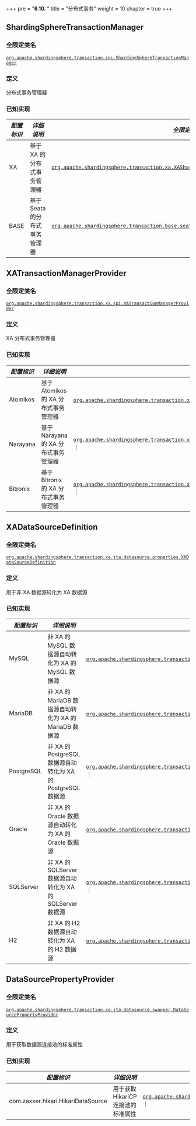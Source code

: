 +++
pre = "<b>6.10. </b>"
title = "分布式事务"
weight = 10
chapter = true
+++

## ShardingSphereTransactionManager

### 全限定类名

[`org.apache.shardingsphere.transaction.spi.ShardingSphereTransactionManager`](https://github.com/apache/shardingsphere/blob/master/shardingsphere-kernel/shardingsphere-transaction/shardingsphere-transaction-core/src/main/java/org/apache/shardingsphere/transaction/spi/ShardingSphereTransactionManager.java)

### 定义

分布式事务管理器

### 已知实现

| *配置标识* | *详细说明*                 | *全限定类名* |
| -------- | ------------------------- | ---------- |
| XA       | 基于 XA 的分布式事务管理器    |[`org.apache.shardingsphere.transaction.xa.XAShardingSphereTransactionManager`](https://github.com/apache/shardingsphere/blob/master/shardingsphere-kernel/shardingsphere-transaction/shardingsphere-transaction-type/shardingsphere-transaction-xa/shardingsphere-transaction-xa-core/src/main/java/org/apache/shardingsphere/transaction/xa/XAShardingSphereTransactionManager.java) |
| BASE     | 基于 Seata 的分布式事务管理器 |[`org.apache.shardingsphere.transaction.base.seata.at.SeataATShardingSphereTransactionManager`](https://github.com/apache/shardingsphere/blob/master/shardingsphere-kernel/shardingsphere-transaction/shardingsphere-transaction-type/shardingsphere-transaction-base/shardingsphere-transaction-base-seata-at/src/main/java/org/apache/shardingsphere/transaction/base/seata/at/SeataATShardingSphereTransactionManager.java) |

## XATransactionManagerProvider

### 全限定类名

[`org.apache.shardingsphere.transaction.xa.spi.XATransactionManagerProvider`](https://github.com/apache/shardingsphere/blob/master/shardingsphere-kernel/shardingsphere-transaction/shardingsphere-transaction-type/shardingsphere-transaction-xa/shardingsphere-transaction-xa-spi/src/main/java/org/apache/shardingsphere/transaction/xa/spi/XATransactionManagerProvider.java)

### 定义

XA 分布式事务管理器

### 已知实现

| *配置标识* | *详细说明*                     | *全限定类名* |
| --------- | -------------------------------- | ---------- |
| Atomikos  | 基于 Atomikos 的 XA 分布式事务管理器 |[`org.apache.shardingsphere.transaction.xa.atomikos.manager.AtomikosTransactionManagerProvider`](https://github.com/apache/shardingsphere/blob/master/shardingsphere-kernel/shardingsphere-transaction/shardingsphere-transaction-type/shardingsphere-transaction-xa/shardingsphere-transaction-xa-provider/shardingsphere-transaction-xa-atomikos/src/main/java/org/apache/shardingsphere/transaction/xa/atomikos/manager/AtomikosTransactionManagerProvider.java)｜
| Narayana  | 基于 Narayana 的 XA 分布式事务管理器 |[`org.apache.shardingsphere.transaction.xa.narayana.manager.NarayanaXATransactionManagerProvider`](https://github.com/apache/shardingsphere/blob/master/shardingsphere-kernel/shardingsphere-transaction/shardingsphere-transaction-type/shardingsphere-transaction-xa/shardingsphere-transaction-xa-provider/shardingsphere-transaction-xa-narayana/src/main/java/org/apache/shardingsphere/transaction/xa/narayana/manager/NarayanaXATransactionManagerProvider.java)｜
| Bitronix  | 基于 Bitronix 的 XA 分布式事务管理器 |[`org.apache.shardingsphere.transaction.xa.bitronix.manager.BitronixXATransactionManagerProvider`](https://github.com/apache/shardingsphere/blob/master/shardingsphere-kernel/shardingsphere-transaction/shardingsphere-transaction-type/shardingsphere-transaction-xa/shardingsphere-transaction-xa-provider/shardingsphere-transaction-xa-bitronix/src/main/java/org/apache/shardingsphere/transaction/xa/bitronix/manager/BitronixXATransactionManagerProvider.java)｜

## XADataSourceDefinition

### 全限定类名

[`org.apache.shardingsphere.transaction.xa.jta.datasource.properties.XADataSourceDefinition`](https://github.com/apache/shardingsphere/blob/master/shardingsphere-kernel/shardingsphere-transaction/shardingsphere-transaction-type/shardingsphere-transaction-xa/shardingsphere-transaction-xa-core/src/main/java/org/apache/shardingsphere/transaction/xa/jta/datasource/properties/XADataSourceDefinition.java)

### 定义

用于非 XA 数据源转化为 XA 数据源

### 已知实现 

| *配置标识*  | *详细说明*                                                | *全限定类名* |
| ---------- | ------------------------------------------------------- | ----------- |
| MySQL      | 非 XA 的 MySQL 数据源自动转化为 XA 的 MySQL 数据源           |[`org.apache.shardingsphere.transaction.xa.jta.datasource.properties.dialect.MySQLXADataSourceDefinition`](https://github.com/apache/shardingsphere/blob/master/shardingsphere-kernel/shardingsphere-transaction/shardingsphere-transaction-type/shardingsphere-transaction-xa/shardingsphere-transaction-xa-core/src/main/java/org/apache/shardingsphere/transaction/xa/jta/datasource/properties/dialect/MySQLXADataSourceDefinition.java)｜
| MariaDB    | 非 XA 的 MariaDB 数据源自动转化为 XA 的 MariaDB 数据源       |[`org.apache.shardingsphere.transaction.xa.jta.datasource.properties.dialect.MariaDBXADataSourceDefinition`](https://github.com/apache/shardingsphere/blob/master/shardingsphere-kernel/shardingsphere-transaction/shardingsphere-transaction-type/shardingsphere-transaction-xa/shardingsphere-transaction-xa-core/src/main/java/org/apache/shardingsphere/transaction/xa/jta/datasource/properties/dialect/MariaDBXADataSourceDefinition.java)｜
| PostgreSQL | 非 XA 的 PostgreSQL 数据源自动转化为 XA 的 PostgreSQL 数据源 |[`org.apache.shardingsphere.transaction.xa.jta.datasource.properties.dialect.PostgreSQLXADataSourceDefinition`](https://github.com/apache/shardingsphere/blob/master/shardingsphere-kernel/shardingsphere-transaction/shardingsphere-transaction-type/shardingsphere-transaction-xa/shardingsphere-transaction-xa-core/src/main/java/org/apache/shardingsphere/transaction/xa/jta/datasource/properties/dialect/PostgreSQLXADataSourceDefinition.java)｜
| Oracle     | 非 XA 的 Oracle 数据源自动转化为 XA 的 Oracle 数据源         |[`org.apache.shardingsphere.transaction.xa.jta.datasource.properties.dialect.OracleXADataSourceDefinition`](https://github.com/apache/shardingsphere/blob/master/shardingsphere-kernel/shardingsphere-transaction/shardingsphere-transaction-type/shardingsphere-transaction-xa/shardingsphere-transaction-xa-core/src/main/java/org/apache/shardingsphere/transaction/xa/jta/datasource/properties/dialect/OracleXADataSourceDefinition.java)｜
| SQLServer  | 非 XA 的 SQLServer 数据源自动转化为 XA 的 SQLServer 数据源   |[`org.apache.shardingsphere.transaction.xa.jta.datasource.properties.dialect.SQLServerXADataSourceDefinition`](https://github.com/apache/shardingsphere/blob/master/shardingsphere-kernel/shardingsphere-transaction/shardingsphere-transaction-type/shardingsphere-transaction-xa/shardingsphere-transaction-xa-core/src/main/java/org/apache/shardingsphere/transaction/xa/jta/datasource/properties/dialect/SQLServerXADataSourceDefinition.java)｜
| H2         | 非 XA 的 H2 数据源自动转化为 XA 的 H2 数据源                 |[`org.apache.shardingsphere.transaction.xa.jta.datasource.properties.dialect.H2XADataSourceDefinition`](https://github.com/apache/shardingsphere/blob/master/shardingsphere-kernel/shardingsphere-transaction/shardingsphere-transaction-type/shardingsphere-transaction-xa/shardingsphere-transaction-xa-core/src/main/java/org/apache/shardingsphere/transaction/xa/jta/datasource/properties/dialect/H2XADataSourceDefinition.java)｜

## DataSourcePropertyProvider

### 全限定类名

[`org.apache.shardingsphere.transaction.xa.jta.datasource.swapper.DataSourcePropertyProvider`](https://github.com/apache/shardingsphere/blob/master/shardingsphere-kernel/shardingsphere-transaction/shardingsphere-transaction-type/shardingsphere-transaction-xa/shardingsphere-transaction-xa-core/src/main/java/org/apache/shardingsphere/transaction/xa/jta/datasource/swapper/DataSourcePropertyProvider.java)

### 定义

用于获取数据源连接池的标准属性

### 已知实现

| *配置标识*                          | *详细说明*                       | *全限定类名* |
| ---------------------------------- | ------------------------------ | ---------- |
| com.zaxxer.hikari.HikariDataSource | 用于获取 HikariCP 连接池的标准属性 |[`org.apache.shardingsphere.transaction.xa.jta.datasource.swapper.impl.HikariCPPropertyProvider`](https://github.com/apache/shardingsphere/blob/master/shardingsphere-kernel/shardingsphere-transaction/shardingsphere-transaction-type/shardingsphere-transaction-xa/shardingsphere-transaction-xa-core/src/main/java/org/apache/shardingsphere/transaction/xa/jta/datasource/swapper/impl/HikariCPPropertyProvider.java)｜
